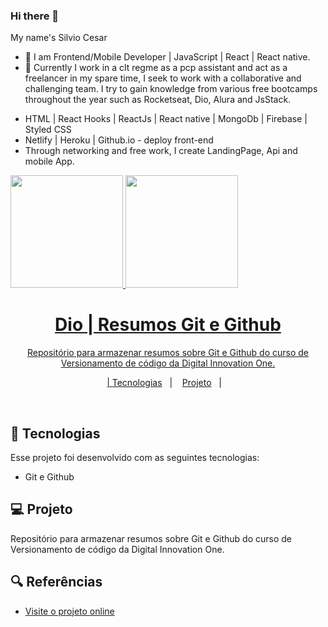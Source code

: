 ### Hi there 👋
My name's Silvio Cesar

- 🔭 I am Frontend/Mobile Developer | JavaScript | React | React native. 
- 💬 Currently I work in a clt regme as a pcp assistant and act as a freelancer in my spare time, I seek to work with a collaborative and challenging team. I try to gain knowledge from various free bootcamps throughout the year such as Rocketseat, Dio, Alura and JsStack.
* HTML | React Hooks | ReactJs | React native | MongoDb | Firebase | Styled CSS
* Netlify | Heroku | Github.io - deploy front-end
* Through networking and free work, I create LandingPage, Api and mobile App.

<div>
  <a href="https://github.com/silviocesarjunior">
  <img height="180em" src="https://github-readme-stats.vercel.app/api?username=silviocesarjunior&show_icons=true&theme=dark&include_all_commits=true&count_private=true"/>
  <img height="180em" src="https://github-readme-stats.vercel.app/api/top-langs/?username=silviocesarjunior&layout=compact&langs_count=7&theme=dark"/>
</div>

<h1 align="center"> Dio | Resumos Git e Github </h1>

<p align="center">
Repositório para armazenar resumos sobre Git e Github do curso de Versionamento  de código da Digital Innovation One. <br/>
</p>

<p align="center">|
  <a href="#-tecnologias">Tecnologias</a>&nbsp;&nbsp;&nbsp;|&nbsp;&nbsp;&nbsp;
  <a href="#-projeto">Projeto</a>&nbsp;&nbsp;&nbsp;|&nbsp;&nbsp;&nbsp;
    
</p>


<br>

## 🚀 Tecnologias 

Esse projeto foi desenvolvido com as seguintes tecnologias:

- Git e Github

## 💻 Projeto

Repositório para armazenar resumos sobre Git e Github do curso de Versionamento  de código da Digital Innovation One.

## 🔍 Referências

- [Visite o projeto online](https://web.dio.me/users/silvio_czar_cpv/?tab=skills)
